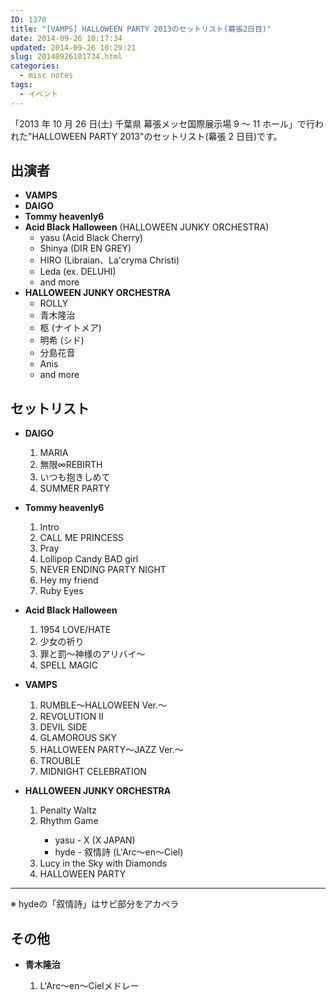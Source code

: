 ```yaml
---
ID: 1370
title: "[VAMPS] HALLOWEEN PARTY 2013のセットリスト(幕張2日目)"
date: 2014-09-26 10:17:34
updated: 2014-09-26 10:29:21
slug: 20140926101734.html
categories:
  - misc notes
tags:
  - イベント
---
```


「2013 年 10 月 26 日(土) 千葉県 幕張メッセ国際展示場 9 ～ 11 ホール」で行われた"HALLOWEEN PARTY 2013"のセットリスト(幕張 2 日目)です。

<!--more-->
<h2>出演者</h2>
<ul class="list-unstyled">
  <li><b>VAMPS</b></li>
  <li><b>DAIGO</b></li>
  <li><b>Tommy heavenly6</b></li>
  <li><b>Acid Black Halloween</b> (HALLOWEEN JUNKY ORCHESTRA)
   <ul>
    <li>yasu (Acid Black Cherry) 
    <li>Shinya (DIR EN GREY) 
    <li>HIRO (Libraian、La'cryma Christi)
    <li>Leda (ex. DELUHI)
    <li>and more
   </ul>
  </li>
  <li><b>HALLOWEEN JUNKY ORCHESTRA</b>
   <ul>
    <li>ROLLY
    <li>青木隆治
    <li>柩 (ナイトメア)
    <li>明希 (シド)
    <li>分島花音
    <li>Anis
    <li>and more
   </ul>
  </li>
</ul>

<h2>セットリスト</h2>
<ul class="list-unstyled">
<li><b>DAIGO</b></li>
<ol>
<li>MARIA</li>
<li>無限∞REBIRTH</li>
<li>いつも抱きしめて</li>
<li>SUMMER PARTY</li>
</ol>
</ul>

<ul class="list-unstyled">
<li><b>Tommy heavenly6</b></li>
<ol>
<li>Intro
<li>CALL ME PRINCESS
<li>Pray
<li>Lollipop Candy BAD girl
<li>NEVER ENDING PARTY NIGHT
<li>Hey my friend
<li>Ruby Eyes
</ol>
</ul>

<ul class="list-unstyled">
<li><b>Acid Black Halloween</b></li>
<ol>
<li>1954 LOVE/HATE
<li>少女の祈り
<li>罪と罰～神様のアリバイ～
<li>SPELL MAGIC
</ol>
</ul>

<ul class="list-unstyled">
<li><b>VAMPS</b></li>
<ol>
<li>RUMBLE～HALLOWEEN Ver.～
<li>REVOLUTION II
<li>DEVIL SIDE
<li>GLAMOROUS SKY
<li>HALLOWEEN PARTY～JAZZ Ver.～
<li>TROUBLE
<li>MIDNIGHT CELEBRATION
</ol>
</ul>

<ul class="list-unstyled">
<li><b>HALLOWEEN JUNKY ORCHESTRA</b></li>
<ol>
<li>Penalty Waltz
<li>Rhythm Game</li>
<ul>
<li>yasu - X (X JAPAN)
<li>hyde - 叙情詩 (L'Arc〜en〜Ciel)
</ul>
</li>
<li>Lucy in the Sky with Diamonds
<li>HALLOWEEN PARTY
</ol>
</ul>
<hr>
※ hydeの「叙情詩」はサビ部分をアカペラ

<h2>その他</h2>
<ul class="list-unstyled">
<li><b>青木隆治</b></li>
<ol>
<li>L'Arc〜en〜Cielメドレー
</ol>
</ul>
